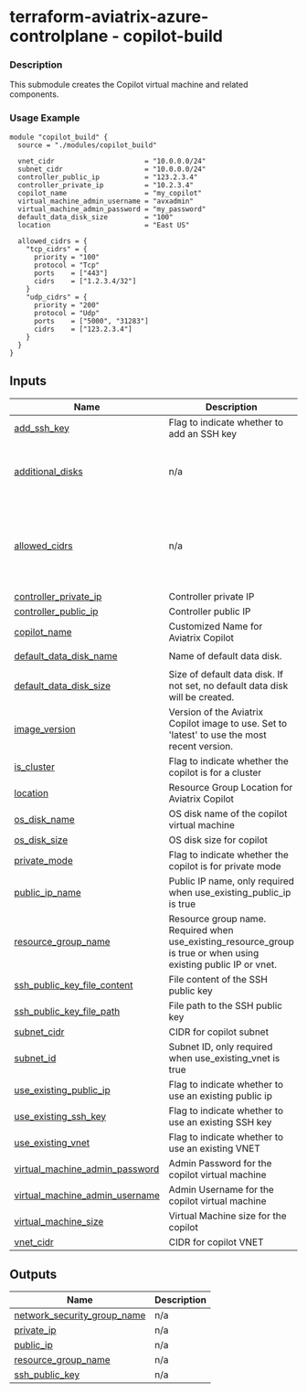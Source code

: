 <!-- BEGIN_TF_DOCS -->
# terraform-aviatrix-azure-controlplane - copilot-build

### Description
This submodule creates the Copilot virtual machine and related components.

### Usage Example
```hcl
module "copilot_build" {
  source = "./modules/copilot_build"

  vnet_cidr                      = "10.0.0.0/24"
  subnet_cidr                    = "10.0.0.0/24"
  controller_public_ip           = "123.2.3.4"
  controller_private_ip          = "10.2.3.4"
  copilot_name                   = "my_copilot"
  virtual_machine_admin_username = "avxadmin"
  virtual_machine_admin_password = "my_password"
  default_data_disk_size         = "100"
  location                       = "East US"

  allowed_cidrs = {
    "tcp_cidrs" = {
      priority = "100"
      protocol = "Tcp"
      ports    = ["443"]
      cidrs    = ["1.2.3.4/32"]
    }
    "udp_cidrs" = {
      priority = "200"
      protocol = "Udp"
      ports    = ["5000", "31283"]
      cidrs    = ["123.2.3.4"]
    }
  }
}
```
## Inputs

| Name | Description | Type | Default | Required |
|------|-------------|------|---------|:--------:|
| <a name="input_add_ssh_key"></a> [add\_ssh\_key](#input\_add\_ssh\_key) | Flag to indicate whether to add an SSH key | `bool` | `false` | no |
| <a name="input_additional_disks"></a> [additional\_disks](#input\_additional\_disks) | n/a | <pre>map(object({<br/>    managed_disk_id = string,<br/>    lun             = string,<br/>  }))</pre> | `{}` | no |
| <a name="input_allowed_cidrs"></a> [allowed\_cidrs](#input\_allowed\_cidrs) | n/a | <pre>map(object({<br/>    priority = string,<br/>    protocol = string,<br/>    ports    = set(string),<br/>    cidrs    = set(string),<br/>  }))</pre> | n/a | yes |
| <a name="input_controller_private_ip"></a> [controller\_private\_ip](#input\_controller\_private\_ip) | Controller private IP | `string` | n/a | yes |
| <a name="input_controller_public_ip"></a> [controller\_public\_ip](#input\_controller\_public\_ip) | Controller public IP | `string` | `"0.0.0.0"` | no |
| <a name="input_copilot_name"></a> [copilot\_name](#input\_copilot\_name) | Customized Name for Aviatrix Copilot | `string` | n/a | yes |
| <a name="input_default_data_disk_name"></a> [default\_data\_disk\_name](#input\_default\_data\_disk\_name) | Name of default data disk. | `string` | `"default-data-disk"` | no |
| <a name="input_default_data_disk_size"></a> [default\_data\_disk\_size](#input\_default\_data\_disk\_size) | Size of default data disk. If not set, no default data disk will be created. | `number` | `0` | no |
| <a name="input_image_version"></a> [image\_version](#input\_image\_version) | Version of the Aviatrix Copilot image to use. Set to 'latest' to use the most recent version. | `string` | `"latest"` | no |
| <a name="input_is_cluster"></a> [is\_cluster](#input\_is\_cluster) | Flag to indicate whether the copilot is for a cluster | `bool` | `false` | no |
| <a name="input_location"></a> [location](#input\_location) | Resource Group Location for Aviatrix Copilot | `string` | `"West US"` | no |
| <a name="input_os_disk_name"></a> [os\_disk\_name](#input\_os\_disk\_name) | OS disk name of the copilot virtual machine | `string` | `""` | no |
| <a name="input_os_disk_size"></a> [os\_disk\_size](#input\_os\_disk\_size) | OS disk size for copilot | `number` | `30` | no |
| <a name="input_private_mode"></a> [private\_mode](#input\_private\_mode) | Flag to indicate whether the copilot is for private mode | `bool` | `false` | no |
| <a name="input_public_ip_name"></a> [public\_ip\_name](#input\_public\_ip\_name) | Public IP name, only required when use\_existing\_public\_ip is true | `string` | `""` | no |
| <a name="input_resource_group_name"></a> [resource\_group\_name](#input\_resource\_group\_name) | Resource group name. Required when use\_existing\_resource\_group is true or when using existing public IP or vnet. | `string` | `""` | no |
| <a name="input_ssh_public_key_file_content"></a> [ssh\_public\_key\_file\_content](#input\_ssh\_public\_key\_file\_content) | File content of the SSH public key | `string` | `""` | no |
| <a name="input_ssh_public_key_file_path"></a> [ssh\_public\_key\_file\_path](#input\_ssh\_public\_key\_file\_path) | File path to the SSH public key | `string` | `""` | no |
| <a name="input_subnet_cidr"></a> [subnet\_cidr](#input\_subnet\_cidr) | CIDR for copilot subnet | `string` | `"10.0.1.0/24"` | no |
| <a name="input_subnet_id"></a> [subnet\_id](#input\_subnet\_id) | Subnet ID, only required when use\_existing\_vnet is true | `string` | `""` | no |
| <a name="input_use_existing_public_ip"></a> [use\_existing\_public\_ip](#input\_use\_existing\_public\_ip) | Flag to indicate whether to use an existing public ip | `bool` | `false` | no |
| <a name="input_use_existing_ssh_key"></a> [use\_existing\_ssh\_key](#input\_use\_existing\_ssh\_key) | Flag to indicate whether to use an existing SSH key | `bool` | `false` | no |
| <a name="input_use_existing_vnet"></a> [use\_existing\_vnet](#input\_use\_existing\_vnet) | Flag to indicate whether to use an existing VNET | `bool` | `false` | no |
| <a name="input_virtual_machine_admin_password"></a> [virtual\_machine\_admin\_password](#input\_virtual\_machine\_admin\_password) | Admin Password for the copilot virtual machine | `string` | `""` | no |
| <a name="input_virtual_machine_admin_username"></a> [virtual\_machine\_admin\_username](#input\_virtual\_machine\_admin\_username) | Admin Username for the copilot virtual machine | `string` | n/a | yes |
| <a name="input_virtual_machine_size"></a> [virtual\_machine\_size](#input\_virtual\_machine\_size) | Virtual Machine size for the copilot | `string` | `"Standard_B4ms"` | no |
| <a name="input_vnet_cidr"></a> [vnet\_cidr](#input\_vnet\_cidr) | CIDR for copilot VNET | `string` | `"10.0.0.0/16"` | no |

## Outputs

| Name | Description |
|------|-------------|
| <a name="output_network_security_group_name"></a> [network\_security\_group\_name](#output\_network\_security\_group\_name) | n/a |
| <a name="output_private_ip"></a> [private\_ip](#output\_private\_ip) | n/a |
| <a name="output_public_ip"></a> [public\_ip](#output\_public\_ip) | n/a |
| <a name="output_resource_group_name"></a> [resource\_group\_name](#output\_resource\_group\_name) | n/a |
| <a name="output_ssh_public_key"></a> [ssh\_public\_key](#output\_ssh\_public\_key) | n/a |
<!-- END_TF_DOCS -->